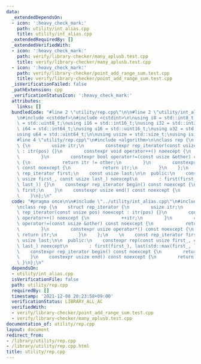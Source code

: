 ```yaml
---
data:
  _extendedDependsOn:
  - icon: ':heavy_check_mark:'
    path: utility/int_alias.cpp
    title: utility/int_alias.cpp
  _extendedRequiredBy: []
  _extendedVerifiedWith:
  - icon: ':heavy_check_mark:'
    path: verify/library-checker/many_aplusb.test.cpp
    title: verify/library-checker/many_aplusb.test.cpp
  - icon: ':heavy_check_mark:'
    path: verify/library-checker/point_add_range_sum.test.cpp
    title: verify/library-checker/point_add_range_sum.test.cpp
  _isVerificationFailed: false
  _pathExtension: cpp
  _verificationStatusIcon: ':heavy_check_mark:'
  attributes:
    links: []
  bundledCode: "#line 2 \"utility/rep.cpp\"\n\n#line 2 \"utility/int_alias.cpp\"\n\
    \n#include <cstddef>\n#include <cstdint>\n\nusing i8 = std::int8_t;\nusing u8\
    \ = std::uint8_t;\nusing i16 = std::int16_t;\nusing i32 = std::int32_t;\nusing\
    \ i64 = std::int64_t;\nusing u16 = std::uint16_t;\nusing u32 = std::uint32_t;\n\
    using u64 = std::uint64_t;\n\nusing usize = std::size_t;\nusing isize = std::ptrdiff_t;\n\
    #line 4 \"utility/rep.cpp\"\n#include <algorithm>\n\nclass rep {\n    struct rep_iterator\
    \ {\n        usize itr;\n        constexpr rep_iterator(const usize pos) noexcept\
    \ : itr(pos) {}\n        constexpr void operator++() noexcept {\n            ++itr;\n\
    \        }\n        constexpr bool operator!=(const usize &other) const noexcept\
    \ {\n            return itr != other;\n        }\n        constexpr usize operator*()\
    \ const noexcept {\n            return itr;\n        }\n    };\n    \n    const\
    \ rep_iterator first;\n    const usize last;\n\n  public:\n    constexpr rep(const\
    \ usize first_, const usize last_) noexcept\n        : first(first_), last(std::max(first_,\
    \ last_)) {}\n    constexpr rep_iterator begin() const noexcept {\n        return\
    \ first;\n    }\n    constexpr usize end() const noexcept {\n        return last;\n\
    \    }\n};\n"
  code: "#pragma once\n\n#include \"../utility/int_alias.cpp\"\n#include <algorithm>\n\
    \nclass rep {\n    struct rep_iterator {\n        usize itr;\n        constexpr\
    \ rep_iterator(const usize pos) noexcept : itr(pos) {}\n        constexpr void\
    \ operator++() noexcept {\n            ++itr;\n        }\n        constexpr bool\
    \ operator!=(const usize &other) const noexcept {\n            return itr != other;\n\
    \        }\n        constexpr usize operator*() const noexcept {\n           \
    \ return itr;\n        }\n    };\n    \n    const rep_iterator first;\n    const\
    \ usize last;\n\n  public:\n    constexpr rep(const usize first_, const usize\
    \ last_) noexcept\n        : first(first_), last(std::max(first_, last_)) {}\n\
    \    constexpr rep_iterator begin() const noexcept {\n        return first;\n\
    \    }\n    constexpr usize end() const noexcept {\n        return last;\n   \
    \ }\n};\n"
  dependsOn:
  - utility/int_alias.cpp
  isVerificationFile: false
  path: utility/rep.cpp
  requiredBy: []
  timestamp: '2021-12-08 20:23:58+09:00'
  verificationStatus: LIBRARY_ALL_AC
  verifiedWith:
  - verify/library-checker/point_add_range_sum.test.cpp
  - verify/library-checker/many_aplusb.test.cpp
documentation_of: utility/rep.cpp
layout: document
redirect_from:
- /library/utility/rep.cpp
- /library/utility/rep.cpp.html
title: utility/rep.cpp
---
```

